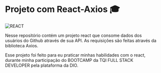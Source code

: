 # Projeto com React-Axios 🎓
<img aling='center' alt= 'REACT' src='https://img.shields.io/badge/React-20232A?style=for-the-badge&logo=react&logoColor=61DAFB'/>

Nesse repositório contém um projeto react que consome dados dos usuários do Github através de sua API.
As requisições são feitas através da biblioteca Axios.

Esse projeto foi feito para eu praticar minhas habilidades com o react, durante minha participação do BOOTCAMP da TQI FULL STACK DEVELOPER
pela plataforma da DIO.
